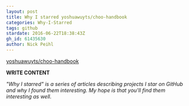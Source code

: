 ```yaml
---
layout: post
title: Why I starred yoshuawuyts/choo-handbook
categories: Why-I-Starred
tags: github
stardate: 2016-06-22T18:38:43Z
gh_id: 61435630
author: Nick Peihl
---
```


[yoshuawuyts/choo-handbook](star.repo.html_url)

**WRITE CONTENT**

*"Why I starred" is a series of articles describing projects I star on GitHub and why I found them interesting. My hope is that you'll find them interesting as well.*

